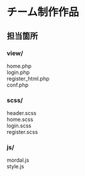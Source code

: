 # チーム制作作品

## 担当箇所
### view/
home.php  
login.php  
register_html.php  
conf.php  

### scss/
header.scss  
home.scss  
login.scss  
register.scss  

### js/
mordal.js  
style.js  
